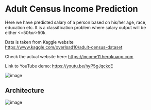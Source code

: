# Adult Census Income Prediction

Here we have predicted salary of a person based on his/her age, race, education etc. It is a classification problem where salary output will be either <=$50k or >$50k.

Data is taken from Kaggle website https://www.kaggle.com/overload10/adult-census-dataset

Check the actual website here: https://income11.herokuapp.com

Link to YouTube demo: https://youtu.be/hyP5gJqckcE

![image](https://user-images.githubusercontent.com/82932314/131608147-a878f2e5-3faa-4582-8ea0-e2c139d8ca4d.png)


## Architecture

![image](https://user-images.githubusercontent.com/82932314/131610441-09942987-56f1-4c0a-b0f3-f4c93912d86f.png)

